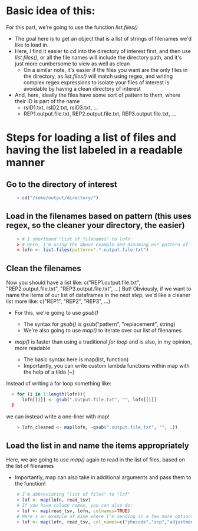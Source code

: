 # Basic idea of this: 
For this part, we're going to use the function *list.files()*
- The goal here is to get an object that is a list of strings of filenames we'd like to load in.
- Here, I find it easier to *cd* into the directory of interest first, and then use *list.files()*, or all the file names will include the directory path, and it's just more cumbersome to view as well as clean
  - On a similar note, it's easier if the files you want are the only files in the directory, as *list.files()* will match using regex, and writing complex regex expressions to isolate your files of interest is avoidable by having a clean directory of interest
- And, here, ideally the files have some sort of pattern to them, where their ID is part of the name
    - rsID1.txt, rsID2.txt, rsID3.txt, ... 
    - REP1.output.file.txt, REP2.output.file.txt, REP3.output.file.txt, ...


# Steps for loading a list of files and having the list labeled in a readable manner
## Go to the directory of interest
```R
    > cd("/some/output/directory/")
```
## Load in the filenames based on pattern (this uses regex, so the cleaner your directory, the easier)
```R
    > # I shorthand "list of filenames" to lofn
    > # Here, I'm using the above example and assuming our pattern of files is: REP1.output.file.txt, REP2.output.file.txt, REP3.output.file.txt, ...
    > lofn <- list.files(pattern=".*.output.file.txt")
```
## Clean the filenames
Now you should have a list like: c("REP1.output.file.txt", "REP2.output.file.txt", "REP3.output.file.txt", ...)
But! Obviously, if we want to name the items of our list of dataframes in the next step, we'd like a cleaner list more like: c("REP1", "REP2", "REP3", ...)
- For this, we're going to use *gsub()*
  - The syntax for *gsub()* is gsub("pattern", "replacement", string)
  - We're also going to use *map()* to iterate over our list of filenames

- *map()* is faster than using a traditional *for loop* and is also, in my opinion, more readable 
    - The basic syntax here is map(list, function)
    - Importantly, you can write custom lambda functions within map with the help of a tilda (~) 

Instead of writing a for loop something like: 
```R
  > for (i in 1:length(lofn)){
      lofn[[i]] <- gsub(".output.file.txt", "", lofn[[i]]
  }
```
we can instead write a one-liner with map!
```R
    > lofn_cleaned <- map(lofn, ~gsub(".output.file.txt", "", .))
```

## Load the list in and name the items appropriately
Here, we are going to use *map()* again to read in the list of files, based on the list of filenames
- Importantly, map can also take in additional arguments and pass them to the function!
```R
    # I'm abbreviating "list of files" to "lof"
    > lof <- map(lofn, read_tsv)
    # If you have column names, you can also do: 
    > lof <- map(read_tsv, lofn, colnames=TRUE)
    # Here's an example of mine where I'm sending in a few more options
    > lof <- map(lofn, read_tsv, col_names=c("phecode","snp","adjustment","beta","SE","OR","pvalue","type","n_total","n_cases","n_controls","HWE_p","allele_freq","n_no_snp","note","bonferroni","fdr"), skip = 1)
```





